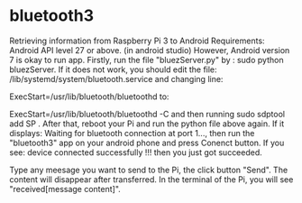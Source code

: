 # bluetooth3
Retrieving information from Raspberry Pi 3 to Android
Requirements:
Android API level 27 or above. (in android studio)
However, Android version 7 is okay to run app.
Firstly, run the file "bluezServer.py" by : sudo python bluezServer.
If it does not work, you should edit the file: /lib/systemd/system/bluetooth.service and changing line:

ExecStart=/usr/lib/bluetooth/bluetoothd
to:

ExecStart=/usr/lib/bluetooth/bluetoothd -C
and then running sudo sdptool add SP .
After that, reboot your Pi and run the python file above again.
If it displays: Waiting for bluetooth connection at port 1..., then run the "bluetooth3" app on your android phone and
press Conenct button. If you see: device connected successfully !!! then you just got succeeded.

Type any meesage you want to send to the Pi, the click button "Send". The content will disappear after transferred.
In the terminal of the Pi, you will see "received[message content]".


